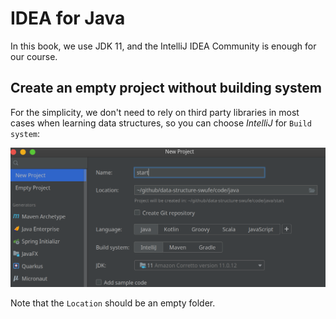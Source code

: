 # IDEA for Java
In this book, we use JDK 11, and the IntelliJ IDEA Community is enough for our course.

## Create an empty project without building system

For the simplicity, we don't need to rely on third party libraries in most cases when learning data structures, so you can choose *IntelliJ* for `Build system`:

<img src="img/idea.png">

Note that the `Location` should be an empty folder.